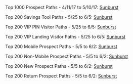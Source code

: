 Top 1000 Prospect Paths - 4/11/17 to 5/10/17: [Sunburst](http://magentalab.github.io/sunburst_30days_prospect_allup.html)

Top 200 Savings Tool Paths - 5/25 to 6/5: [Sunburst](http://magentalab.github.io/savings_pathing.html)

Top 200 VIP PIN Visitor Paths - 5/25 to 6/5: [Sunburst](http://magentalab.github.io/vip_pin_pathing.html)

Top 200 VIP Landing Visitor Paths - 5/25 to 6/5: [Sunburst](http://magentalab.github.io/vip_land.html)

Top 200 Mobile Prospect Paths - 5/5 to 6/2: [Sunburst](http://magentalab.github.io/mob_pros_sun.html)

Top 200 Non-Mobile Prospect Paths - 5/5 to 6/2: [Sunburst](http://magentalab.github.io/nonmob_pros_sun.html)

Top 200 New Prospect Paths - 5/5 to 6/2: [Sunburst](http://magentalab.github.io/new_pros_sun.html)

Top 200 Return Prospect Paths - 5/5 to 6/2: [Sunburst](http://magentalab.github.io/return_pros_sun.html)
